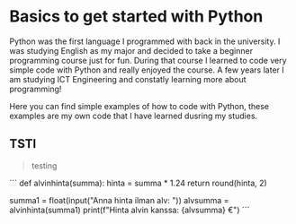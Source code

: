 # Basics to get started with Python
<p>
Python was the first language I programmed with back in the university. I was 
studying English as my major and decided to take a beginner programming course
just for fun. During that course I learned to code very simple code with 
Python and really enjoyed the course. A few years later I am studying 
ICT Engineering and constatly learning more about programming!

Here you can find simple examples of how to code with Python, these examples
are my own code that I have learned dusring my studies.
</p>

## TSTI


> testing


´´´
def alvinhinta(summa):
    hinta = summa * 1.24
    return round(hinta, 2)


summa1 = float(input("Anna hinta ilman alv: "))
alvsumma = alvinhinta(summa1)
print(f"Hinta alvin kanssa: {alvsumma} €")
´´´